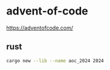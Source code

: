 # advent-of-code
https://adventofcode.com/


## rust

```sh
cargo new --lib --name aoc_2024 2024
```
